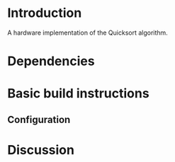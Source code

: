 # Introduction

A hardware implementation of the Quicksort algorithm.

# Dependencies

# Basic build instructions

## Configuration

# Discussion
